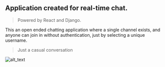 ## Application created for real-time chat.
> Powered by React and Django.

This an open ended chatting application where a single channel exists, and anyone can join in without authentication, just by selecting a unique username.


> Just a casual conversation


![alt_text](https://github.com/keshavvinayak01/Chat-app/blob/master/media/example.png)